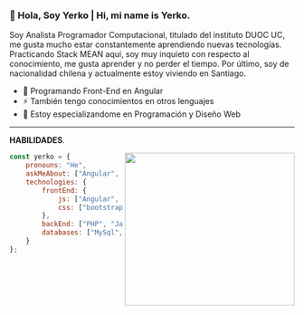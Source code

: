 ### 👋 Hola, Soy Yerko | Hi, mi name is Yerko.
   Soy Analista Programador Computacional, titulado del instituto DUOC UC, me gusta mucho estar constantemente aprendiendo nuevas tecnologías. Practicando Stack MEAN aquí, soy muy inquieto con respecto al conocimiento, me gusta aprender y no perder el tiempo. Por último, soy de nacionalidad chilena y actualmente estoy viviendo en Santiago.


- 🌱 Programando Front-End en Angular
- ⚡ También tengo conocimientos en otros lenguajes
- 🔭 Estoy especializandome en Programación y Diseño Web 

---------------------------------------------------------

**HABILIDADES**.

<img align='right' src="https://www.lovethispic.com/uploaded_images/104877-Batman-Robin-Drinking-Coffee.gif?1" width="300" height="270">


```javascript
const yerko = {
    pronouns: "He",
    askMeAbout: ["Angular", "TypeScript", "Software Engineering"],
    technologies: {
        frontEnd: {
            js: ["Angular", "React", "Vue"],
            css: ["bootstrap", "sass"]
        },
        backEnd: ["PHP", "Java"],
        databases: ["MySql", "oracle"],
    }
};
```





   
   

